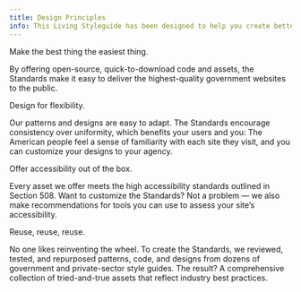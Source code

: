 ```yaml
---
title: Design Principles
info: This Living Styleguide has been designed to help you create better and informed experiences for all digital savvy users.
---
```


Make the best thing the easiest thing.

By offering open-source, quick-to-download code and assets, the Standards make it easy to deliver the highest-quality government websites to the public.

Design for flexibility.

Our patterns and designs are easy to adapt. The Standards encourage consistency over uniformity, which benefits your users and you: The American people feel a sense of familiarity with each site they visit, and you can customize your designs to your agency.

Offer accessibility out of the box.

Every asset we offer meets the high accessibility standards outlined in Section 508. Want to customize the Standards? Not a problem — we also make recommendations for tools you can use to assess your site’s accessibility.

Reuse, reuse, reuse.

No one likes reinventing the wheel. To create the Standards, we reviewed, tested, and repurposed patterns, code, and designs from dozens of government and private-sector style guides. The result? A comprehensive collection of tried-and-true assets that reflect industry best practices.